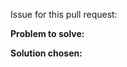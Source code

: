 Issue for this pull request:   <!-- paste a link or write #1 for issue number 1      ⬇
                                    https://github.com/CoderDojoPotsdam/intro/issues/1
                                    #2 for issue number 2, ... -->

**Problem to solve:**


**Solution chosen:**

